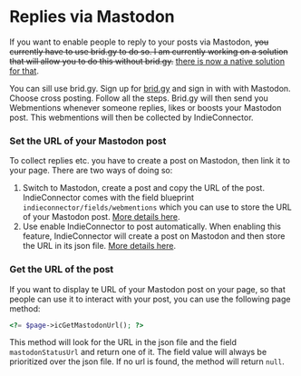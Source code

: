 # Replies via Mastodon

If you want to enable people to reply to your posts via Mastodon, ~~you currently have to use brid.gy to do so. I am currently working on a solution that will allow you to do this without brid.gy.~~ [there is now a native solution for that](docs/collecting-responses.md).

You can sill use brid.gy.
Sign up for [brid.gy](https://brid.gy/) and sign in with with Mastodon. Choose cross posting. Follow all the steps. Brid.gy will then send you Webmentions whenever someone replies, likes or boosts your Mastodon post. This webmentions will then be collected by IndieConnector.

### Set the URL of your Mastodon post

To collect replies etc. you have to create a post on Mastodon, then link it to your page. There are two ways of doing so:

1. Switch to Mastodon, create a post and copy the URL of the post. IndieConnector comes with the field blueprint `indieconnector/fields/webmentions` which you can use to store the URL of your Mastodon post. [More details here](/docs/mastodon.md).
2. Use enable IndieConnector to post automatically. When enabling this feature, IndieConnector will create a post on Mastodon and then store the URL in its json file. [More details here](/docs/mastodon.md).

### Get the URL of the post

If you want to display te URL of your Mastodon post on your page, so that people can use it to interact with your post, you can use the following page method:

```php
<?= $page->icGetMastodonUrl(); ?>
```

This method will look for the URL in the json file and the field `mastodonStatusUrl` and return one of it. The field value will always be prioritized over the json file. If no url is found, the method will return `null`.
